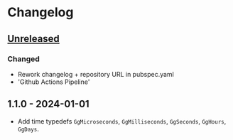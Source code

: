 # Changelog

## [Unreleased]

### Changed

- Rework changelog + repository URL in pubspec.yaml
- 'Github Actions Pipeline'

## 1.1.0 - 2024-01-01

- Add time typedefs `GgMicroseconds`, `GgMilliseconds`, `GgSeconds`,
`GgHours`, `GgDays`.

[Unreleased]: https://github.com/inlavigo/gg_typedefs/compare/1.1.0...HEAD
